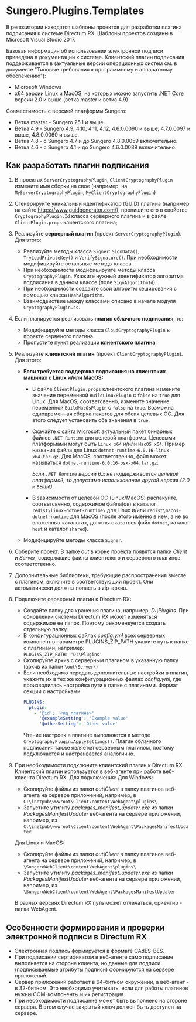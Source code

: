 # Sungero.Plugins.Templates
В репозитории находятся шаблоны проектов для разработки плагина подписания к системе Directum RX.
Шаблоны проектов созданы в Microsoft Visual Studio 2017.

Базовая информация об использовании электронной подписи приведена в документации к системе.
Клиентский плагин подписания поддерживается в (актуальные версии операционных систем см. в документе "Типовые требования к программному и аппаратному обеспечению"):
  * Microsoft Windows
  * x64 версии Linux и MacOS, на которых можно запустить .NET Core версии 2.0 и выше (ветка master и ветка 4.9)

Совместимость с версией платформы Sungero:
* Ветка master - Sungero 25.1 и выше.
* Ветка 4.9 - Sungero 4.9, 4.10, 4.11, 4.12, 4.6.0.0090 и выше, 4.7.0.0097 и выше, 4.8.0.0060 и выше.
* Ветка 4.8 - с Sungero 4.7 и до Sungero 4.8.0.0059 включительно.
* Ветка 4.6 - с Sungero 4.1 и до Sungero 4.6.0.0089 включительно.

## Как разработать плагин подписания
1. В проектах `ServerCryptographyPlugin`, `ClientCryptographyPlugin` измените имя сборки на свое (например, на `MyServerCryptographyPlugin`, `MyClientCryptographyPlugin`)

2. Сгенерируйте уникальный идентификатор (GUID) плагина (например на сайте https://www.guidgenerator.com/), пропишите его в свойстве `CryptographyPlugin.Id` класса серверного плагина и в файле `ClientPlugin.props` клиентского плагина;

3. Реализуйте **серверный плагин** (проект `ServerCryptographyPlugin`). Для этого: 
    * Реализуйте методы класса `Signer`: `SignData()`, `TryLoadPrivateKey()` и `VerifySignature()`. При необходимости модифицируйте остальные методы класса.
    * При необходимости модифицируйте методы класса `CryptographyPlugin`. Укажите нужный идентификатор алгоритма подписания в данном классе (поле `SignAlgorithmId`).
    * При необходимости создайте свой алгоритм хеширования с помощью класса `HashAlgorithm`.
    * Взаимодействие между классами описано в начале модуля `CryptographyPlugin.cs`.

4. Если планируется реализовать **плагин облачного подписания**, то:

    - Модифицируйте методы класса `CloudCryptographyPlugin` в проекте сервеного плагина.
    - Пропустите пункт реализации **клиентского плагина**.

5. Реализуйте **клиентский плагин** (проект `ClientCryptographyPlugin`). Для этого:

    * **Если требуется поддержка подписания на клиентских машинах с Linux и/или MacOS:**

      * В файле `ClientPlugin.props` клиентского плагина измените значение переменной `BuildLinuxPlugin` c `false` на `true` для Linux. Для MacOS, соответсвенно, измените значение переменной `BuildMacOsPlugin` c `false` на `true`. Возможна одновременная сборка пакетов для обеих целевых ОС. Для этого следует установить оба значения в `true`.

      * Скачайте с [сайта Microsoft](https://dotnet.microsoft.com/en-us/download/dotnet/6.0) актуальный пакет бинарных файлов `.NET Runtime` для целевой платформы. Целевыми платформами могут быть `Linux x64` и/или `MacOS x64`. Пример названия файла для Linux `dotnet-runtime-6.0.16-linux-x64.tar.gz`.  Для MacОS, соответственно, файл может называться `dotnet-runtime-6.0.16-osx-x64.tar.gz`.

        *Если `.NET Runtime` версии 6.x не поддерживается целевой платформой, то допустимо использование другой версии (2.0 и выше)*.

      * В зависимости от целевой ОС (Linux/MacOS) распакуйте, соответсвенно, содержимое файла(ов) в каталог `redist\linux-dotnet-runtime\` для Linux и/или `redist\macos-dotnet-runtime` для MacOS (после этого именно в нем, а не во вложенных каталогах, должны оказаться файл `dotnet`, каталог `host`  и каталог `shared`).

    * Модифицируйте методы класса `Signer`.

6. Соберите проект. В папке *out* в корне проекта появятся папки *Client* и *Server*, содержащие файлы клиентского и серверного плагинов соответственно.

7. Дополнительные библиотеки, требующие распространения вместе с плагином, включите в соответствующий проект. Они автоматически должны попасть в zip-архив. 

8. Подключите серверный плагин к Directum RX:
    * Создайте папку для хранения плагина, например, *D:\Plugins*. При обновлении системы Directum RX может изменяться содержимое ее папок. Поэтому рекомендуется создать отдельную папку.
    * В конфигурационных файлах *config.yml* всех серверных компонент в параметре PLUGINS_ZIP_PATH укажите путь к папке с плагинами, например:  
    ```PLUGINS_ZIP_PATH: 'D:\Plugins'```
    * Скопируйте архив с серверным плагином в указанную папку (архив из папки `\out\Server\`)
    * Если необходимо передать дополнительные настройки в плагин, укажите их в тех же конфигурационных файлах *config.yml*, где производилась настройка пути к папке с плагинами. Формат секции с настройками: 
      ```yaml
      PLUGINS:
        plugin:
          - '@id': '<ид_плагина>'
            '@exampleSetting': 'Example value'
            '@otherSetting': 'Other value'
      ```
      Чтение настроек в плагине выполняется в методе `CryptographyPlugin.ApplySettings()`.
      Плагин облачного подписания также является серверным плагином, поэтому подключается и настраивается аналогично.

9. При необходимости подключите клиентский плагин к Directum RX. Клиентский плагин используется в веб-агенте при работе веб-клиента Directum RX. Для подключения:
    Для Windows:
    * Скопируйте файлы из папки *out\Client* в папку плагинов веб-агента на сервере приложений, например, в  
    ```C:\inetpub\wwwroot\Client\content\WebAgent\plugins\```
    * Запустите утилиту *packages_manifest_updater.exe* из папки *PackagesManifestUpdater* веб-агента на сервере приложений, например, из  
    ```C:\inetpub\wwwroot\Client\content\WebAgent\PackagesManifestUpdater```

    Для Linux и MacOS:
    * Скопируйте файлы из папки *out\Client* в папку плагинов веб-агента на сервере приложений, например, в  
    ```\SungeroWebClient\content\WebAgent\plugins\```
    * Запустите утилиту *packages_manifest_updater.exe* из папки *PackagesManifestUpdater* веб-агента на сервере приложений, например, из  
    ```\SungeroWebClient\content\WebAgent\PackagesManifestUpdater```

    В разных версиях Directum RX путь может отличаться, ориентир - папка WebAgent.

## Особенности формирования и проверки электронной подписи в Directum RX
* Электронная подпись формируется в формате CAdES-BES.
* При подписании сертификатом в веб-агенте само подписание выполняется на стороне клиента, но данные для подписи (подписываемые атрибуты подписи) формируются на сервере приложений.
* Сервер приложений работает в 64-битном окружении, а веб-агент - в 32-битном. Это необходимо учитывать, если для работы плагинов нужны COM-компоненты и их регистрация.
* При необходимости подписание может быть выполнено на стороне сервера. В этом случае закрытый ключ должен быть доступен на сервере.
